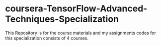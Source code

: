 # coursera-TensorFlow-Advanced-Techniques-Specialization
This Repository is for the course materials and my assignments codes for this specialization consists of 4 courses. 

